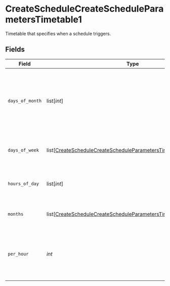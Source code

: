 # CreateScheduleCreateScheduleParametersTimetable1

Timetable that specifies when a schedule triggers.


## Fields

| Field                                                                                                                                                     | Type                                                                                                                                                      | Required                                                                                                                                                  | Description                                                                                                                                               |
| --------------------------------------------------------------------------------------------------------------------------------------------------------- | --------------------------------------------------------------------------------------------------------------------------------------------------------- | --------------------------------------------------------------------------------------------------------------------------------------------------------- | --------------------------------------------------------------------------------------------------------------------------------------------------------- |
| `days_of_month`                                                                                                                                           | list[*int*]                                                                                                                                               | :heavy_minus_sign:                                                                                                                                        | Days in a month in which the schedule triggers. This is mutually exclusive with days in a week.                                                           |
| `days_of_week`                                                                                                                                            | list[[CreateScheduleCreateScheduleParametersTimetable1DaysOfWeek](../../models/operations/createschedulecreatescheduleparameterstimetable1daysofweek.md)] | :heavy_check_mark:                                                                                                                                        | Days in a week in which the schedule triggers.                                                                                                            |
| `hours_of_day`                                                                                                                                            | list[*int*]                                                                                                                                               | :heavy_check_mark:                                                                                                                                        | Hours in a day in which the schedule triggers.                                                                                                            |
| `months`                                                                                                                                                  | list[[CreateScheduleCreateScheduleParametersTimetable1Months](../../models/operations/createschedulecreatescheduleparameterstimetable1months.md)]         | :heavy_minus_sign:                                                                                                                                        | Months in which the schedule triggers.                                                                                                                    |
| `per_hour`                                                                                                                                                | *int*                                                                                                                                                     | :heavy_check_mark:                                                                                                                                        | Number of times a schedule triggers per hour, value must be between 1 and 60                                                                              |